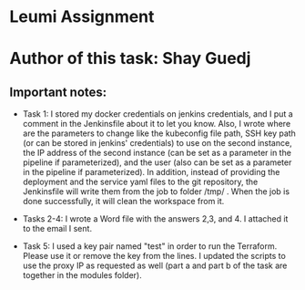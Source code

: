 # Leumi Assignment

# Author of this task: Shay Guedj

## Important notes:

* Task 1: I stored my docker credentials on jenkins credentials, and I put a comment in the Jenkinsfile about it to let you know. 
  Also, I wrote where are the parameters to change like the kubeconfig file path, SSH key path (or can be stored in jenkins' credentials) to use on the second instance, the IP address of the second instance (can be set as a parameter in the pipeline if parameterized),
  and the user (also can be set as a parameter in the pipeline if parameterized).
  In addition, instead of providing the deployment and the service yaml files to the git repository, the Jenkinsfile will write them from the job to folder /tmp/ .
  When the job is done successfully, it will clean the workspace from it.

* Tasks 2-4: I wrote a Word file with the answers 2,3, and 4. I attached it to the email I sent.
  
* Task 5: I used a key pair named "test" in order to run the Terraform. Please use it or remove the key from the lines. 
  I updated the scripts to use the proxy IP as requested as well (part a and part b of the task are together in the modules folder).

